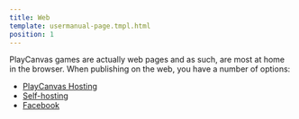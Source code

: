 ```yaml
---
title: Web
template: usermanual-page.tmpl.html
position: 1
---
```


PlayCanvas games are actually web pages and as such, are most at home in the browser. When publishing on the web, you have a number of options:

* [PlayCanvas Hosting][1]
* [Self-hosting][2]
* [Facebook][3]

[1]: /user-manual/publishing/web/playcanvas-hosting
[2]: /user-manual/publishing/web/self-hosting
[3]: /user-manual/publishing/web/facebook
